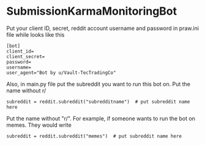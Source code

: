 # SubmissionKarmaMonitoringBot

Put your client ID, secret, reddit account username and password in praw.ini file while looks like this

```
[bot]  
client_id=  
client_secret=  
password=  
username=  
user_agent="Bot by u/Vault-TecTradingCo"
```

Also, in main.py file put the subreddit you want to run this bot on. Put the name without r/

```
subreddit = reddit.subreddit("subredditname")  # put subreddit name here
```

Put the name without "r/". For example, if someone wants to run the bot on memes. They would write

```
subreddit = reddit.subreddit("memes")  # put subreddit name here
```